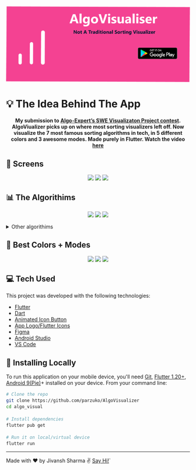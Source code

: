 <p align = "center">
  <a href="https://play.google.com/store/apps/details?id=com.jivansh.algo_visual"><img alt="Get it on Google Play"src="hero_av.png"></a>
</p>

# :bulb: The Idea Behind The App 

<h4 align="center">
My submission to <a href="https://www.algoexpert.io/swe-project-contests/2020-summer">Algo-Expert’s SWE Visualizaton Project contest</a>. AlgoViualizer picks up on where most sorting visualizers left off. Now visualize the 7 most famous sorting algorithms in tech, in  5 different colors and 3 awesome modes. Made purely in Flutter. Watch the video <a href = "youtube.com">here</a>
</h4>

## :eyes: Screens

<p align="center">
  <img src="https://media.giphy.com/media/nxJSkcIj5BPvnpuuTe/giphy.gif" />
  <img src="https://media.giphy.com/media/LMopfa2QDXNL7MuYIZ/giphy.gif" />
  <img src="https://media.giphy.com/media/w3vNWc2zKHJY8cpQnG/giphy.gif" />
  
</p>

## :bar_chart: The Algorithims 

<p align="center">
  <img src="https://media.giphy.com/media/6Jqb9G3dLqcwxjdfoH/giphy.gif" />
  <img src="https://media.giphy.com/media/NeioiEyChWFC8vlTNi/giphy.gif" />
  <img src="https://media.giphy.com/media/z6vR5jYuPRl5qvPZOg/giphy.gif" />
</p>

<details>
<summary>Other algorithims</summary>
<br/>
<p align="center">
  <img src="https://media.giphy.com/media/hk3zNCDNp0vVyCsZOY/giphy.gif" />
  <img src="https://media.giphy.com/media/VCRkKH081X7pB7Zpk3/giphy.gif" />
  <img src="https://media.giphy.com/media/goD34bIbMigMi5Dej3/giphy.gif" />
  
</p>
</details>

## :rainbow: Best Colors + Modes

<p align="center">
  <img src="https://media.giphy.com/media/BYmHEmV61fjIHLF46S/giphy.gif" />
  <img src="https://media.giphy.com/media/hk3zNCDNp0vVyCsZOY/giphy.gif" />
  <img src="https://media.giphy.com/media/Dka5UNIuBPsJuRssTq/giphy.gif" />
  
</p> 

## :computer: Tech Used

This project was developed with the following technologies:

- [Flutter](https://flutter.dev/)
- [Dart](https://dart.dev/)
- [Animated Icon Button](https://pub.dev/packages/animated_icon_button)
- [App Logo/Flutter Icons](https://pub.dev/packages/flutter_icons)
- [Figma](https://figma.com/) 
- [Android Studio](https://developer.android.com/studio/?gclid=Cj0KCQjw-af6BRC5ARIsAALPIlXC-_n8F-uSVjsBxiFbx9EGrdC7NguDndjGOgtQnYbqferF7JkOpjIaAs_jEALw_wcB&gclsrc=aw.ds)
- [VS Code](https://code.visualstudio.com/)


## :floppy_disk: Installing Locally

To run this application on your mobile device, you'll need [Git](https://git-scm.com), [Flutter 1.20+](https://flutter.dev/docs/get-started/install/windows), [Android 9(Pie)](https://www.android.com/versions/pie-9-0/)+ installed on your device. From your command line:

```bash
# Clone the repo
git clone https://github.com/parzuko/AlgoVisualizer
cd algo_visual

# Install dependencies
flutter pub get

# Run it on local/virtual device
flutter run
```

---

Made with ♥ by Jivansh Sharma :v: [Say Hi!](https://www.linkedin.com/in/jivansh/)`